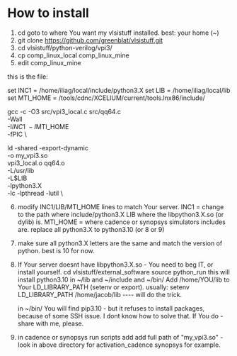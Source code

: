 # How to install  

1. cd goto to where You want my vlsistuff installed. best: your home (~)
2. git clone https://github.com/greenblat/vlsistuff.git
3. cd vlsistuff/python-verilog/vpi3/
4. cp comp_linux_local  comp_linux_mine
5. edit comp_linux_mine


this is the file:

set INC1 = /home/iliag/local/include/python3.X
set LIB = /home/iliag/local/lib
set MTI_HOME = /tools/cdnc/XCELIUM/current/tools.lnx86/include/


gcc  -c -O3 src/vpi3_local.c src/qq64.c \
     -Wall \
     -I$INC1 \
     -I$MTI_HOME \
     -fPIC \



ld -shared  -export-dynamic  \
    -o my_vpi3.so \
    vpi3_local.o qq64.o \
    -L/usr/lib \
    -L$LIB \
    -lpython3.X \
    -lc  -lpthread -lutil \


6. modify  INC1/LIB/MTI_HOME  lines to match Your server.
   INC1  =  change to the path where include/python3.X
   LIB where the libpython3.X.so (or dylib) is.
   MTI_HOME = where cadence or synopsys simulators includes are.
   replace all python3.X to python3.10 (or 8 or 9)

7. make sure all python3.X letters are the same and match the version of python. best is 10 for now.

8. If Your server doesnt have libpython3.X.so - You need to beg IT, or install yourself.
   cd vlsistuff/external_software
   source python_run
   this will install python3.10 in ~/lib and ~/include and ~/bin/
   Add /home/YOU/lib to Your LD_LIBRARY_PATH (setenv or export).
    usually:  setenv LD_LIBRARY_PATH   /home/jacob/lib        ---- will do the trick.

    in ~/bin/ You will find pip3.10 - but it refuses to install packages, because of some SSH issue. I dont know how to solve that. If You do - share with me, please.

9. in cadence or synopsys run scripts add 
add full path of "my_vpi3.so" - look in above directory for activation_cadence synopsys for example.
